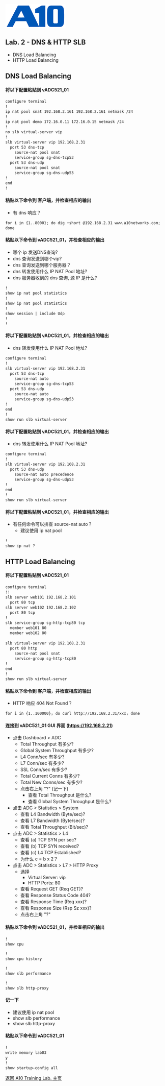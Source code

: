 ![](/Images/A10-NewLogos-Blue-NoReg-RGB-50.png)

## Lab. 2 - DNS & HTTP SLB
 + DNS Load Balancing
 + HTTP Load Balancing

## DNS Load Balancing
#### 将以下配置粘贴到 vADC521_01
```
configure terminal
!
ip nat pool snat 192.168.2.161 192.168.2.161 netmask /24
!
ip nat pool demo 172.16.0.11 172.16.0.15 netmask /24
!
no slb virtual-server vip
!
slb virtual-server vip 192.168.2.31
  port 53 dns-tcp
    source-nat pool snat
    service-group sg-dns-tcp53
  port 53 dns-udp
    source-nat pool snat
    service-group sg-dns-udp53
!
end
!

```

#### 粘贴以下命令到 客户端，并检查相应的输出
+ 有 dns 响应？
```
for i in {1..8000}; do dig +short @192.168.2.31 www.a10networks.com; done

```

#### 粘贴以下命令到 vADC521_01，并检查相应的输出
+ 哪个 ip 发送DNS查询?
+ dns 查询发送到哪个vip?
+ dns 查询发送到哪个服务器？
+ dns 转发使用什么 IP NAT Pool 地址?
+ dns 服务器收到的 dns 查询, 源 IP 是什么?
```
!
show ip nat pool statistics
!
show ip nat pool statistics
!
show session | include Udp
!
!

```

#### 将以下配置粘贴到 vADC521_01，并检查相应的输出
+ dns 转发使用什么 IP NAT Pool 地址?
```
configure terminal
!
slb virtual-server vip 192.168.2.31
  port 53 dns-tcp
    source-nat auto
    service-group sg-dns-tcp53
  port 53 dns-udp
    source-nat auto
    service-group sg-dns-udp53
!
end
!
show run slb virtual-server

```

#### 将以下配置粘贴到 vADC521_01，并检查相应的输出
+ dns 转发使用什么 IP NAT Pool 地址?
```
configure terminal
!
slb virtual-server vip 192.168.2.31
  port 53 dns-udp
    source-nat auto precedence
    service-group sg-dns-udp53
!
end
!
show run slb virtual-server

```

#### 将以下配置粘贴到 vADC521_01，并检查相应的输出
+ 有任何命令可以排查 source-nat auto？
  + 建议使用 ip nat pool
```
!
show ip nat ?

```


## HTTP Load Balancing
#### 将以下配置粘贴到 vADC521_01
```
configure terminal
!!
slb server web101 192.168.2.101
  port 80 tcp
slb server web102 192.168.2.102
  port 80 tcp
!
slb service-group sg-http-tcp80 tcp
  member web101 80
  member web102 80

slb virtual-server vip 192.168.2.31
  port 80 http
    source-nat pool snat
    service-group sg-http-tcp80
!
end
!
show run slb virtual-server

```

#### 粘贴以下命令到 客户端，并检查相应的输出
+ HTTP 响应 404 Not Found？
```
for i in {1..100000}; do curl http://192.168.2.31/xxx; done

```

#### 连接到 vADC521_01 GUI 界面 (https://192.168.2.21)
+ 点击 Dashboard > ADC
  + Total Throughput 有多少?
  + Global System Throughput 有多少?
  + L4 Conn/sec 有多少?
  + L7 Conn/sec 有多少?
  + SSL Conn/sec 有多少?
  + Total Current Conns 有多少?
  + Total New Conns/sec 有多少?
  + 点击右上角 "?" (记一下)
    + 查看 Total Throughput 是什么?
    + 查看 Global System Throughput 是什么?
+ 点击 ADC > Statistics > System
    + 查看 L4 Bandwidth (Byte/sec)?
    + 查看 L7 Bandwidth (Byte/sec)?
    + 查看 Total Throughput (Bit/sec)?
+ 点击 ADC > Statistics > L4
  + 查看 (a) TCP SYN per sec?
  + 查看 (b) TCP SYN received?
  + 查看 (c) L4 TCP Established?
  + 为什么 c = b x 2？
+ 点击 ADC > Statistics > L7 > HTTP Proxy
  + 选择
    + Virtual Server: vip
    + HTTP Ports: 80
  + 查看 Request GET (Req GET)?
  + 查看 Response Status Code 404?
  + 查看 Response Time (Req xxx)?
  + 查看 Response Size (Rsp Sz xxx)?
  + 点击右上角 "?"

#### 粘贴以下命令到 vADC521_01，并检查相应的输出
```
!
show cpu

```

```
!
show cpu history

```

```
!
show slb performance

```

```
!
show slb http-proxy

```

#### 记一下
  + 建议使用 ip nat pool
  + show slb performance
  + show slb http-proxy

#### 粘贴以下命令到 vADC521_01
```
!
write memory lab03
y
!
show startup-config all

```

[返回 A10 Training Lab. 主页](https://github.com/borissiu/A10_Training_Lab)